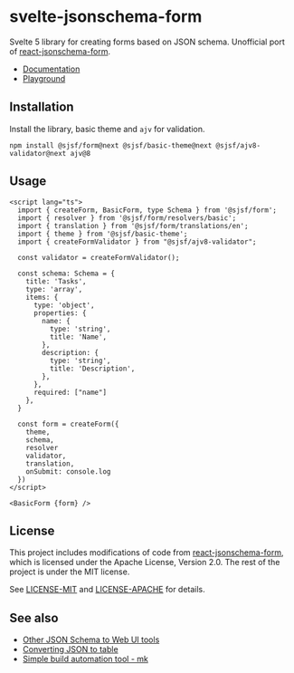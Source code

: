 # svelte-jsonschema-form

Svelte 5 library for creating forms based on JSON schema.
Unofficial port of [react-jsonschema-form](https://github.com/rjsf-team/react-jsonschema-form).

- [Documentation](https://x0k.github.io/svelte-jsonschema-form/v2/)
- [Playground](https://x0k.github.io/svelte-jsonschema-form/playground2/)

## Installation

Install the library, basic theme and `ajv` for validation.

```shell
npm install @sjsf/form@next @sjsf/basic-theme@next @sjsf/ajv8-validator@next ajv@8
```

## Usage

```svelte
<script lang="ts">
  import { createForm, BasicForm, type Schema } from '@sjsf/form';
  import { resolver } from '@sjsf/form/resolvers/basic';
  import { translation } from '@sjsf/form/translations/en';
  import { theme } from '@sjsf/basic-theme';
  import { createFormValidator } from "@sjsf/ajv8-validator";

  const validator = createFormValidator();

  const schema: Schema = {
    title: 'Tasks',
    type: 'array',
    items: {
      type: 'object',
      properties: {
        name: {
          type: 'string',
          title: 'Name',
        },
        description: {
          type: 'string',
          title: 'Description',
        },
      },
      required: ["name"]
    },
  }

  const form = createForm({
    theme,
    schema,
    resolver
    validator,
    translation,
    onSubmit: console.log
  })
</script>

<BasicForm {form} />
```

## License

This project includes modifications of code from [react-jsonschema-form](https://github.com/rjsf-team/react-jsonschema-form), which is licensed under the Apache License, Version 2.0.
The rest of the project is under the MIT license.

See [LICENSE-MIT](LICENSE) and [LICENSE-APACHE](LICENSE-APACHE) for details.

## See also

- [Other JSON Schema to Web UI tools](https://json-schema.org/tools?query=&sortBy=name&sortOrder=ascending&groupBy=toolingTypes&licenses=&languages=&drafts=&toolingTypes=schema-to-web-UI)
- [Converting JSON to table](https://github.com/x0k/json-to-table)
- [Simple build automation tool - mk](https://github.com/x0k/mk)
